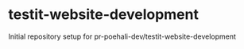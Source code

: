 # testit-website-development

Initial repository setup for pr-poehali-dev/testit-website-development